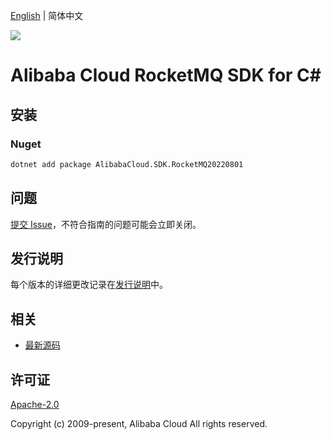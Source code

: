 [English](README.md) | 简体中文

![](https://aliyunsdk-pages.alicdn.com/icons/AlibabaCloud.svg)

# Alibaba Cloud RocketMQ SDK for C#

## 安装

### Nuget

```bash
dotnet add package AlibabaCloud.SDK.RocketMQ20220801
```

## 问题

[提交 Issue](https://github.com/aliyun/alibabacloud-csharp-sdk/issues/new)，不符合指南的问题可能会立即关闭。

## 发行说明

每个版本的详细更改记录在[发行说明](./ChangeLog.md)中。

## 相关

* [最新源码](https://github.com/aliyun/alibabacloud-csharp-sdk/)

## 许可证

[Apache-2.0](http://www.apache.org/licenses/LICENSE-2.0)

Copyright (c) 2009-present, Alibaba Cloud All rights reserved.
